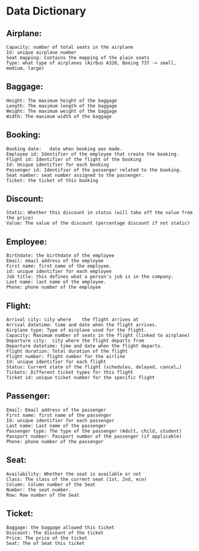 # Data Dictionary

## Airplane:
	Capacity: number of total seats in the airplane
    Id: unique airplane number
	Seat mapping: Contains the mapping of the plain seats
    Type: what type of airplanes (Airbus A320, Boeing 737 -> small, medium, large)
## Baggage:
	Height: The maximum height of the baggage
	Length: The maximum length of the baggage
    Weight: The maximum weight of the baggage
    Width: The maximum width of the baggage
## Booking:
	Booking date: 	date when booking was made.
    Employee id: Identifier of the employee that create the booking.
    Flight id: Identifier of the flight of the booking
    Id: Unique identifier for each booking
	Passenger id: Identifier of the passenger related to the booking.
	Seat number: seat number assigned to the passenger.
	Ticket: the ticket of this booking
## Discount:
	Static: Whether this discount in status (will take off the value from the price)
	Value: The value of the discount (percentage discount if not static)
## Employee:
	Birthdate: the birthdate of the employee
    Email: email address of the employee
    First name: first name of the employee.
    id: unique identifier for each employee
    Job title: this defines what a person's job is in the company.
	Last name: last name of the employee.
	Phone: phone number of the employee
## Flight:
	Arrival city: city where	the flight arrives at
    Arrival datetime: time and date when the flight arrives.
    Airplane type: Type of airplane used for the flight.
    Capacity: Maximum number of seats in the flight (linked to airplane)
    Departure city:  city where the flight departs from
	Departure datetime: time and date when the flight departs.
	Flight duration: Total duration of the flight
    Flight number: flight number for the airline
    Id: unique identifier for each flight
    Status: Current state of the flight (schedules, delayed, cancel…)
	Tickets: Different ticket types for this flight 
	Ticket id: unique ticket number for the specific flight
	
## Passenger:
	Email: Email address of the passenger
	First name: first name of the passenger
    Id: unique identifier for each passenger
	Last name: Last name of the passenger
    Passenger type: The type of the passenger (Adult, child, student)
	Passport number: Passport number of the passenger (if applicable)
    Phone: phone number of the passenger
## Seat:
	Availability: Whether the seat is available or not
    Class: The class of the current seat (1st, 2nd, eco)
    Column: Column number of the Seat
	Number: the seat number.
	Row: Row number of the Seat
## Ticket:
	Baggage: the baggage allowed this ticket
	Discount: The discount of the ticket
    Price: The price of the ticket
    Seat: The of Seat this ticket
